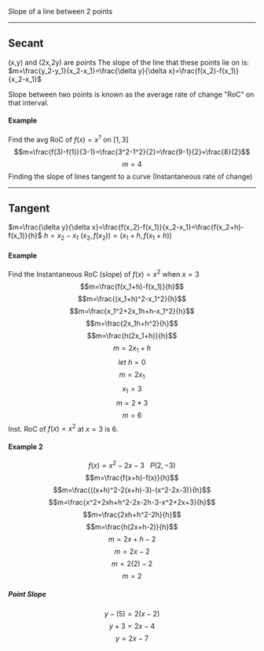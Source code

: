 Slope of a line between 2 points

---
## Secant
(x,y) and (2x,2y) are points
The slope of the line that these points lie on is:
$m=\frac{y_2-y_1}{x_2-x_1}=\frac{\delta y}{\delta x}=\frac{f(x_2)-f(x_1)}{x_2-x_1}$

Slope between two points is known as the average rate of change "RoC" on that interval.
#### Example
Find the avg RoC of $f(x)=x^?$ on $[1,3]$
$$m=\frac{f(3)-f(1)}{3-1}=\frac{3^2-1^2}{2}=\frac{9-1}{2}=\frac{8}{2}$$
$$m=4$$
Finding the slope of lines tangent to a curve
	(Instantaneous rate of change)

---
## Tangent
$m=\frac{\delta y}{\delta x}=\frac{f(x_2)-f(x_1)}{x_2-x_1}=\frac{f(x_2+h)-f(x_1)}{h}$
$h = x_2-x_1$
$(x_2,f(x_2))=(x_1+h,f(x_1+h))$
#### Example
Find the Instantaneous RoC (slope) of $f(x)=x^2$ when $x=3$
$$m=\frac{f(x_1+h)-f(x_1)}{h}$$
$$m=\frac{(x_1+h)^2-x_1^2}{h}$$
$$m=\frac{x_1^2+2x_1h+h-x_1^2}{h}$$
$$m=\frac{2x_1h+h^2}{h}$$
$$m=\frac{h(2x_1+h)}{h}$$
$$m=2x_1+h$$
$$let~h=0$$
$$m=2x_1$$
$$x_1=3$$
$$m=2*3$$
$$m=6$$
Inst. RoC of $f(x)=x^2$ at $x=3$ is $6$.
#### Example 2
$$f(x)=x^2-2x-3~~~P(2,-3)$$
$$m=\frac{f(x+h)-f(x)}{h}$$
$$m=\frac{((x+h)^2-2(x+h)-3)-(x^2-2x-3)}{h}$$
$$m=\frac{x^2+2xh+h^2-2x-2h-3-x^2+2x+3}{h}$$
$$m=\frac{2xh+h^2-2h}{h}$$
$$m=\frac{h(2x+h-2)}{h}$$
$$m=2x+h-2$$
$$m=2x-2$$
$$m=2(2)-2$$
$$m=2$$
##### Point Slope
$$y-(5)=2(x-2)$$$$y+3=2x-4$$
$$y=2x-7$$